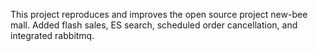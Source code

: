 This project reproduces and improves the open source project new-bee mall.
Added flash sales, ES search, scheduled order cancellation, and integrated rabbitmq.
